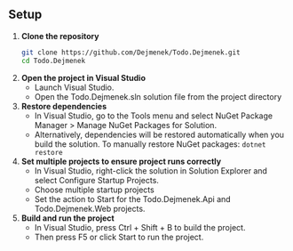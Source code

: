 ## Setup
1. **Clone the repository**
   ```bash
   git clone https://github.com/Dejmenek/Todo.Dejmenek.git
   cd Todo.Dejmenek
   ```
2. **Open the project in Visual Studio**  
	- Launch Visual Studio.
	- Open the Todo.Dejmenek.sln solution file from the project directory
3. **Restore dependencies**  
	- In Visual Studio, go to the Tools menu and select NuGet Package Manager > Manage NuGet Packages for Solution.
	- Alternatively, dependencies will be restored automatically when you build the solution. To manually restore NuGet packages: ```dotnet restore```
4. **Set multiple projects to ensure project runs correctly**
	- In Visual Studio, right-click the solution in Solution Explorer and select Configure Startup Projects.
	- Choose multiple startup projects
	- Set the action to Start for the Todo.Dejmenek.Api and Todo.Dejmenek.Web projects.
5. **Build and run the project**  
    - In Visual Studio, press Ctrl + Shift + B to build the project.
    - Then press F5 or click Start to run the project.
